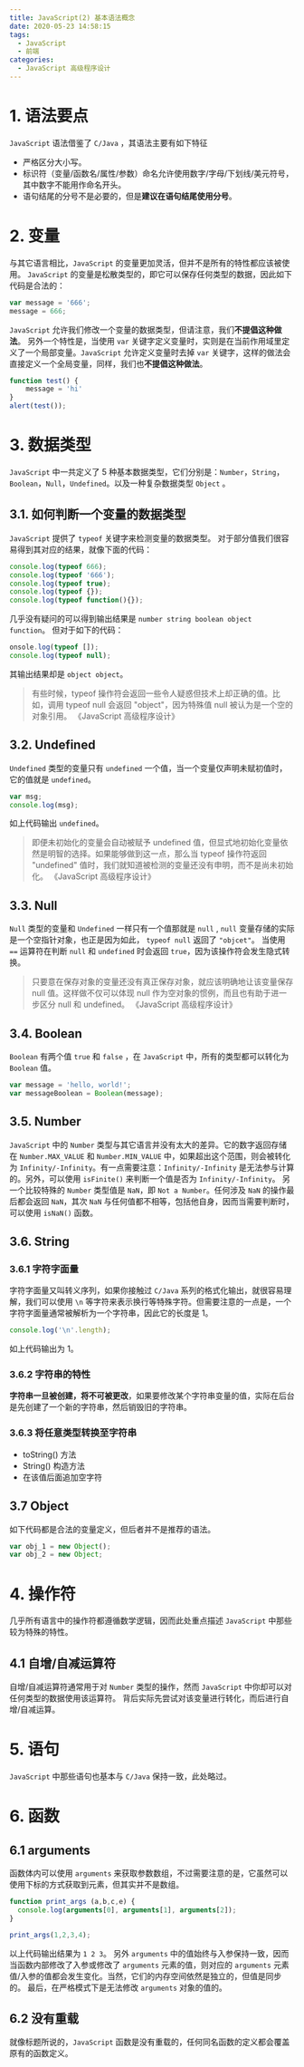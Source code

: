 ```yaml
---
title: JavaScript(2) 基本语法概念
date: 2020-05-23 14:58:15
tags:
  - JavaScript
  - 前端
categories:
  - JavaScript 高级程序设计
---
```

# 1. 语法要点
`JavaScript` 语法借鉴了 `C/Java` ，其语法主要有如下特征
- 严格区分大小写。
- 标识符（变量/函数名/属性/参数）命名允许使用数字/字母/下划线/美元符号，其中数字不能用作命名开头。
- 语句结尾的分号不是必要的，但是**建议在语句结尾使用分号**。

# 2. 变量 
与其它语言相比，`JavaScript` 的变量更加灵活，但并不是所有的特性都应该被使用。
`JavaScript` 的变量是松散类型的，即它可以保存任何类型的数据，因此如下代码是合法的：
~~~ JavaScript
var message = '666';
message = 666;
~~~
`JavaScript` 允许我们修改一个变量的数据类型，但请注意，我们**不提倡这种做法**。
另外一个特性是，当使用 `var` 关键字定义变量时，实则是在当前作用域里定义了一个局部变量。`JavaScript` 允许定义变量时去掉 `var` 关键字，这样的做法会直接定义一个全局变量，同样，我们也**不提倡这种做法**。
~~~ JavaScript
function test() {
    message = 'hi'
}
alert(test());
~~~

# 3. 数据类型
`JavaScript` 中一共定义了 5 种基本数据类型，它们分别是：`Number`，`String`，`Boolean`，`Null`，`Undefined`。以及一种复杂数据类型 `Object` 。

## 3.1. 如何判断一个变量的数据类型
`JavaScript` 提供了 `typeof` 关键字来检测变量的数据类型。
对于部分值我们很容易得到其对应的结果，就像下面的代码：
~~~ JavaScript
console.log(typeof 666);
console.log(typeof '666');
console.log(typeof true);
console.log(typeof {});
console.log(typeof function(){});
~~~
几乎没有疑问的可以得到输出结果是 `number string boolean object function`。
但对于如下的代码：
~~~ JavaScript
onsole.log(typeof []);
console.log(typeof null);
~~~
其输出结果却是 `object object`。

> 有些时候，typeof 操作符会返回一些令人疑惑但技术上却正确的值。比如，调用 typeof null 会返回 "object"，因为特殊值 null 被认为是一个空的对象引用。
>《JavaScript 高级程序设计》

## 3.2. Undefined
`Undefined` 类型的变量只有 `undefined` 一个值，当一个变量仅声明未赋初值时，它的值就是 `undefined`。
~~~ JavaScript
var msg;
console.log(msg);
~~~
如上代码输出 `undefined`。
> 即便未初始化的变量会自动被赋予 undefined 值，但显式地初始化变量依然是明智的选择。如果能够做到这一点，那么当 typeof 操作符返回 "undefined" 值时，我们就知道被检测的变量还没有申明，而不是尚未初始化。
>《JavaScript 高级程序设计》

## 3.3. Null
`Null` 类型的变量和 `Undefined` 一样只有一个值那就是 `null` , `null` 变量存储的实际是一个空指针对象，也正是因为如此， `typeof null` 返回了 `"objcet"`。
当使用 `==` 运算符在判断 `null` 和 `undefined` 时会返回 `true`，因为该操作符会发生隐式转换。
> 只要意在保存对象的变量还没有真正保存对象，就应该明确地让该变量保存 null 值。这样做不仅可以体现 null 作为空对象的惯例，而且也有助于进一步区分 null 和 undefined。
>《JavaScript 高级程序设计》

## 3.4. Boolean
`Boolean` 有两个值 `true` 和 `false` ，在 `JavaScript` 中，所有的类型都可以转化为 `Boolean` 值。
~~~ JavaScript
var message = 'hello, world!';
var messageBoolean = Boolean(message);
~~~

## 3.5. Number
`JavaScript` 中的 `Number` 类型与其它语言并没有太大的差异。它的数字返回存储在 `Number.MAX_VALUE` 和 `Number.MIN_VALUE` 中，如果超出这个范围，则会被转化为 `Infinity/-Infinity`。有一点需要注意：`Infinity/-Infinity` 是无法参与计算的。另外，可以使用 `isFinite()` 来判断一个值是否为 `Infinity/-Infinity`。
另一个比较特殊的 `Number` 类型值是 `NaN`，即 `Not a Number`。任何涉及 `NaN` 的操作最后都会返回 `NaN`，其次 `NaN` 与任何值都不相等，包括他自身，因而当需要判断时，可以使用 `isNaN()` 函数。

## 3.6. String
### 3.6.1 字符字面量
字符字面量又叫转义序列，如果你接触过 `C/Java` 系列的格式化输出，就很容易理解，我们可以使用 `\n` 等字符来表示换行等特殊字符。但需要注意的一点是，一个字符字面量通常被解析为一个字符串，因此它的长度是 1。
~~~ JavaScript
console.log('\n'.length);
~~~
如上代码输出为 1。

### 3.6.2 字符串的特性
**字符串一旦被创建，将不可被更改**，如果要修改某个字符串变量的值，实际在后台是先创建了一个新的字符串，然后销毁旧的字符串。

### 3.6.3 将任意类型转换至字符串
- toString() 方法
- String() 构造方法
- 在该值后面追加空字符


## 3.7 Object
如下代码都是合法的变量定义，但后者并不是推荐的语法。
~~~ JavaScript
var obj_1 = new Object();
var obj_2 = new Object;
~~~

# 4. 操作符
几乎所有语言中的操作符都遵循数学逻辑，因而此处重点描述 `JavaScript` 中那些较为特殊的特性。
## 4.1 自增/自减运算符
自增/自减运算符通常用于对 `Number` 类型的操作，然而 `JavaScript` 中你却可以对任何类型的数据使用该运算符。
背后实际先尝试对该变量进行转化，而后进行自增/自减运算。

# 5. 语句
`JavaScript` 中那些语句也基本与 `C/Java` 保持一致，此处略过。

# 6. 函数
## 6.1 arguments
函数体内可以使用 `arguments` 来获取参数数组，不过需要注意的是，它虽然可以使用下标的方式获取到元素，但其实并不是数组。
~~~ JavaScript
function print_args (a,b,c,e) {
  console.log(arguments[0], arguments[1], arguments[2]);
}

print_args(1,2,3,4);
~~~ 
以上代码输出结果为 `1 2 3`。
另外 `arguments` 中的值始终与入参保持一致，因而当函数内部修改了入参或修改了 `arguments` 元素的值，则对应的 `arguments` 元素值/入参的值都会发生变化。当然，它们的内存空间依然是独立的，但值是同步的。
最后，在严格模式下是无法修改 `arguments` 对象的值的。

## 6.2 没有重载
就像标题所说的，`JavaScript` 函数是没有重载的，任何同名函数的定义都会覆盖原有的函数定义。